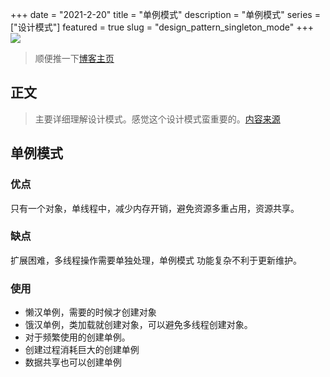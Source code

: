 +++
date = "2021-2-20"
title = "单例模式"
description = "单例模式"
series = ["设计模式"]
featured = true
slug = "design_pattern_singleton_mode"
+++
![](https://gitee.com/lalalaxiaowifi/pictures/raw/master/image/%E6%97%A5%E5%B8%B8%E6%90%AC%E7%A0%96%E5%A4%B4.png)
> 顺便推一下[博客主页](http://lalalaxiaowifi.gitee.io/pictures/)
## 正文
> 主要详细理解设计模式。感觉这个设计模式蛮重要的。[内容来源](http://c.biancheng.net/view/1330.html)
## 单例模式
### 优点
只有一个对象，单线程中，减少内存开销，避免资源多重占用，资源共享。
### 缺点
扩展困难，多线程操作需要单独处理，单例模式 功能复杂不利于更新维护。
### 使用
* 懒汉单例，需要的时候才创建对象
* 饿汉单例，类加载就创建对象，可以避免多线程创建对象。
* 对于频繁使用的创建单例。
* 创建过程消耗巨大的创建单例
* 数据共享也可以创建单例